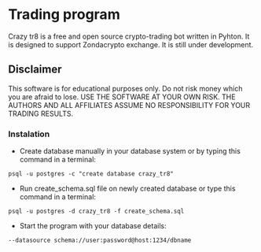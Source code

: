 # Trading program
Crazy tr8 is a free and open source crypto-trading bot written in Pyhton. It is designed to support Zondacrypto exchange. It is still under development.

## Disclaimer
This software is for educational purposes only. Do not risk money which you are afraid to lose. USE THE SOFTWARE AT YOUR OWN RISK. THE AUTHORS AND ALL AFFILIATES ASSUME NO RESPONSIBILITY FOR YOUR TRADING RESULTS.

### Instalation
- Create database manually in your database system or by typing this command in a terminal:
```
psql -u postgres -c "create database crazy_tr8"
```
- Run create_schema.sql file on newly created database or type this command in a terminal:
```
psql -u postgres -d crazy_tr8 -f create_schema.sql
```
- Start the program with your database details: 
```
--datasource schema://user:password@host:1234/dbname
```
